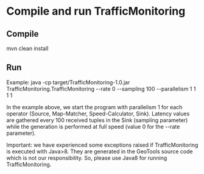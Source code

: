 # Compile and run TrafficMonitoring

## Compile
mvn clean install

## Run
Example: java -cp target/TrafficMonitoring-1.0.jar TrafficMonitoring.TrafficMonitoring --rate 0 --sampling 100 --parallelism 1 1 1 1

In the example above, we start the program with parallelism 1 for each operator (Source, Map-Matcher, Speed-Calculator, Sink). Latency values are gathered every 100 received tuples in the Sink (sampling parameter) while the generation is performed at full speed (value 0 for the --rate parameter).

Important: we have experienced some exceptions raised if TrafficMonitoring is executed with Java>8. They are generated in the GeoTools source code which is not our responsibility. So, please use Java8 for running TrafficMonitoring.

